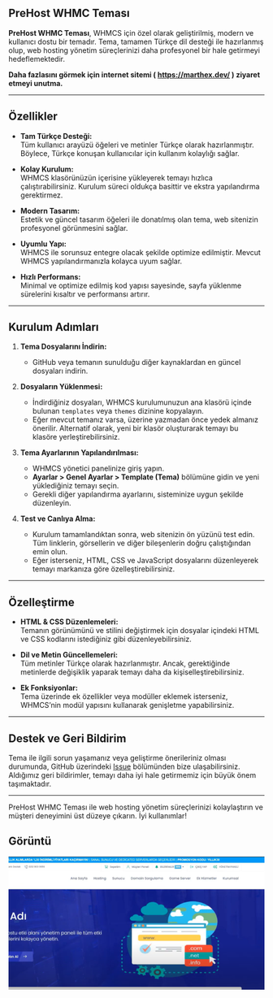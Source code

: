## PreHost WHMC Teması

**PreHost WHMC Teması**, WHMCS için özel olarak geliştirilmiş, modern ve kullanıcı dostu bir temadır. Tema, tamamen Türkçe dil desteği ile hazırlanmış olup, web hosting yönetim süreçlerinizi daha profesyonel bir hale getirmeyi hedeflemektedir.

**Daha fazlasını görmek için internet sitemi ( https://marthex.dev/ ) ziyaret etmeyi unutma.**

---

## Özellikler

- **Tam Türkçe Desteği:**  
  Tüm kullanıcı arayüzü öğeleri ve metinler Türkçe olarak hazırlanmıştır. Böylece, Türkçe konuşan kullanıcılar için kullanım kolaylığı sağlar.

- **Kolay Kurulum:**  
  WHMCS klasörünüzün içerisine yükleyerek temayı hızlıca çalıştırabilirsiniz. Kurulum süreci oldukça basittir ve ekstra yapılandırma gerektirmez.

- **Modern Tasarım:**  
  Estetik ve güncel tasarım öğeleri ile donatılmış olan tema, web sitenizin profesyonel görünmesini sağlar.

- **Uyumlu Yapı:**  
  WHMCS ile sorunsuz entegre olacak şekilde optimize edilmiştir. Mevcut WHMCS yapılandırmanızla kolayca uyum sağlar.

- **Hızlı Performans:**  
  Minimal ve optimize edilmiş kod yapısı sayesinde, sayfa yüklenme sürelerini kısaltır ve performansı artırır.

---

## Kurulum Adımları

1. **Tema Dosyalarını İndirin:**
   - GitHub veya temanın sunulduğu diğer kaynaklardan en güncel dosyaları indirin.

2. **Dosyaların Yüklenmesi:**
   - İndirdiğiniz dosyaları, WHMCS kurulumunuzun ana klasörü içinde bulunan `templates` veya `themes` dizinine kopyalayın.
   - Eğer mevcut temanız varsa, üzerine yazmadan önce yedek almanız önerilir. Alternatif olarak, yeni bir klasör oluşturarak temayı bu klasöre yerleştirebilirsiniz.

3. **Tema Ayarlarının Yapılandırılması:**
   - WHMCS yönetici panelinize giriş yapın.
   - **Ayarlar > Genel Ayarlar > Template (Tema)** bölümüne gidin ve yeni yüklediğiniz temayı seçin.
   - Gerekli diğer yapılandırma ayarlarını, sisteminize uygun şekilde düzenleyin.

4. **Test ve Canlıya Alma:**
   - Kurulum tamamlandıktan sonra, web sitenizin ön yüzünü test edin. Tüm linklerin, görsellerin ve diğer bileşenlerin doğru çalıştığından emin olun.
   - Eğer isterseniz, HTML, CSS ve JavaScript dosyalarını düzenleyerek temayı markanıza göre özelleştirebilirsiniz.

---

## Özelleştirme

- **HTML & CSS Düzenlemeleri:**  
  Temanın görünümünü ve stilini değiştirmek için dosyalar içindeki HTML ve CSS kodlarını istediğiniz gibi düzenleyebilirsiniz.

- **Dil ve Metin Güncellemeleri:**  
  Tüm metinler Türkçe olarak hazırlanmıştır. Ancak, gerektiğinde metinlerde değişiklik yaparak temayı daha da kişiselleştirebilirsiniz.

- **Ek Fonksiyonlar:**  
  Tema üzerinde ek özellikler veya modüller eklemek isterseniz, WHMCS’nin modül yapısını kullanarak genişletme yapabilirsiniz.

---

## Destek ve Geri Bildirim

Tema ile ilgili sorun yaşamanız veya geliştirme önerileriniz olması durumunda, GitHub üzerindeki [Issue](https://github.com/kullaniciadi/proje-adi/issues) bölümünden bize ulaşabilirsiniz. Aldığımız geri bildirimler, temayı daha iyi hale getirmemiz için büyük önem taşımaktadır.

---

PreHost WHMC Teması ile web hosting yönetim süreçlerinizi kolaylaştırın ve müşteri deneyimini üst düzeye çıkarın. İyi kullanımlar!

## Görüntü 
![Alternatif Metin](whmcs.png "marthex.dev")
